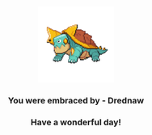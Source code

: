 <p align="center">
    <img src="https://raw.githubusercontent.com/PokeAPI/sprites/master/sprites/pokemon/834.png" width="150" height="150">
</p>
<h3 align="center">You were embraced by - <b>Drednaw</b></h3>
<h3 align="center">Have a wonderful day!</h3>
